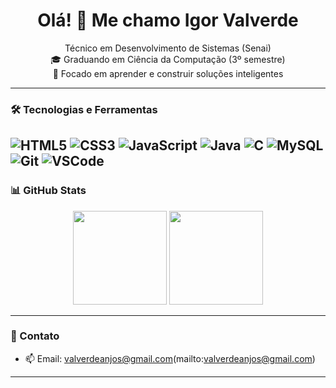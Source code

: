 <h1 align="center">Olá! 👋 Me chamo Igor Valverde</h1>

<p align="center">
  Técnico em Desenvolvimento de Sistemas (Senai) <br>
  🎓 Graduando em Ciência da Computação (3º semestre) <br>
  🚀 Focado em aprender e construir soluções inteligentes
</p>

---

### 🛠️ Tecnologias e Ferramentas
![HTML5](https://img.shields.io/badge/HTML5-E34F26?style=flat&logo=html5&logoColor=white)
![CSS3](https://img.shields.io/badge/CSS3-1572B6?style=flat&logo=css3&logoColor=white)
![JavaScript](https://img.shields.io/badge/JavaScript-F7DF1E?style=flat&logo=javascript&logoColor=black)
![Java](https://img.shields.io/badge/Java-007396?style=flat&logo=java&logoColor=white)
![C](https://img.shields.io/badge/C-00599C?style=flat&logo=c&logoColor=white)
![MySQL](https://img.shields.io/badge/MySQL-4479A1?style=flat&logo=mysql&logoColor=white)
![Git](https://img.shields.io/badge/Git-F05032?style=flat&logo=git&logoColor=white)
![VSCode](https://img.shields.io/badge/VSCode-007ACC?style=flat&logo=visual-studio-code&logoColor=white)
---

### 📊 GitHub Stats

<div align="center">
  <img height="150em" src="https://github-readme-stats.vercel.app/api?username=Igor-Valverde&show_icons=true&theme=radical" />
  <img height="150em" src="https://github-readme-stats.vercel.app/api/top-langs/?username=Igor-Valverde&layout=compact&theme=radical" />
</div>

---

### 💬 Contato

- 📫 Email: valverdeanjos@gmail.com(mailto:valverdeanjos@gmail.com)

---
